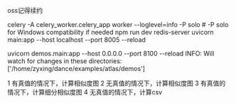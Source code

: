 oss记得续约


celery -A celery_worker.celery_app worker --loglevel=info -P solo # -P solo for Windows compatibility if needed
npm run dev
redis-server
uvicorn main:app --host localhost --port 8005 --reload



uvicorn demos.main:app --host 0.0.0.0 --port 8100 --reload
INFO:     Will watch for changes in these directories: ['/home/zyxing/dance/examples/atlas/demos']



1 有真值的情况下，计算相似度图
2 无真值的情况下，计算相似度图
3 有真值的情况下，计算细分相似度图
4 无真值的情况下，计算csv